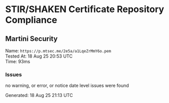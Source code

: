# STIR/SHAKEN Certificate Repository Compliance

## Martini Security

Name: `https://p.mtsec.me/2e5a/a1LqeZrMmY6o.pem`\
Tested At: 18 Aug 25 20:53 UTC\
Time: 93ms

### Issues

no warning, or error, or notice date level issues were found

Generated: 18 Aug 25 21:13 UTC